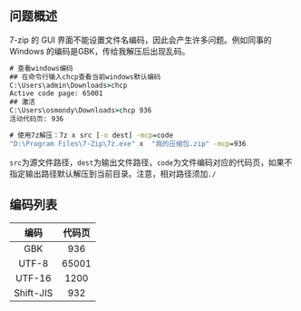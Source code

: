 

## 问题概述

7-zip 的 GUI 界面不能设置文件名编码，因此会产生许多问题。例如同事的 Windows 的编码是GBK，传给我解压后出现乱码。

```cmd
# 查看windows编码
## 在命令行输入chcp查看当前windows默认编码
C:\Users\admin\Downloads>chcp
Active code page: 65001
## 激活
C:\Users\osmondy\Downloads>chcp 936
活动代码页: 936

# 使用7z解压：7z x src [-o dest] -mcp=code
"D:\Program Files\7-Zip\7z.exe" x  "我的压缩包.zip" -mcp=936
```

`src`为源文件路径，`dest`为输出文件路径，`code`为文件编码对应的代码页，如果不指定输出路径默认解压到当前目录。注意，相对路径须加`./`

## 编码列表

|   编码    | 代码页 |
| :-------: | :----: |
|    GBK    |  936   |
|   UTF-8   | 65001  |
|  UTF-16   |  1200  |
| Shift-JIS |  932   |



